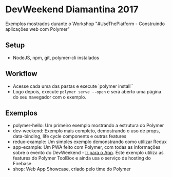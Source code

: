 # DevWeekend Diamantina 2017

Exemplos mostrados durante o Workshop "#UseThePlatform - Construindo aplicações web com Polymer"


## Setup
- NodeJS, npm, git, polymer-cli instalados

## Workflow
- Acesse cada uma das pastas e execute `polymer install``
- Logo depois, execute `polymer serve --open` e será aberto uma página do seu navegador com o exemplo.


## Exemplos 

- polymer-hello: Um primeiro exemplo mostrando a estrutura do Polymer
- dev-weekend: Exemplo mais completo, demostrando o uso de props, data-binding, life cycle components e outras features
- redux-example: Um simples exemplo demonstrando como utilizar Redux
- app-example: Um PWA feito com Polymer, com todas as informações sobre o evento do DevWeekend - [Ir para o App](goo.gl/rgFon8). Este exemplo utiliza as features do Polymer ToolBox e ainda usa o serviço de hosting do Firebase
- shop: Web App Showcase, criado pelo time do Polymer